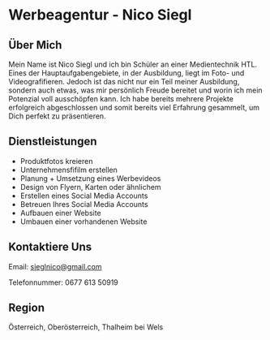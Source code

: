 # Werbeagentur - Nico Siegl
## Über Mich
Mein Name ist Nico Siegl und ich bin Schüler an einer Medientechnik HTL. Eines der Hauptaufgabengebiete, in der Ausbildung, liegt im Foto- und Videografifieren. Jedoch ist das nicht nur ein Teil meiner Ausbildung, sondern auch etwas, was mir persönlich Freude bereitet und worin ich mein Potenzial voll ausschöpfen kann. Ich habe bereits mehrere Projekte erfolgreich abgeschlossen und somit bereits viel Erfahrung gesammelt, um Dich perfekt zu präsentieren.

## Dienstleistungen
- Produktfotos kreieren
- Unternehmensfifilm erstellen
- Planung + Umsetzung eines Werbevideos
- Design von Flyern, Karten oder ähnlichem
- Erstellen eines Social Media Accounts
- Betreuen Ihres Social Media Accounts
- Aufbauen einer Website
- Umbauen einer vorhandenen Website

## Kontaktiere Uns
Email:
sieglnico@gmail.com

Telefonnummer:
0677 613 50919

## Region
Österreich, Oberösterreich, Thalheim bei Wels
